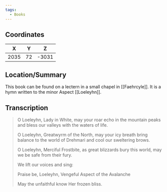 ```yaml
---
tags:
  - Books
---
```


## Coordinates
| **X** | **Y** | **Z** |
| :---: | :---: | :---: |
| 2035  |  72   | -3031 |

## Location/Summary
This book can be found on a lectern in a small chapel in [[Faehrcyle]]. It is a hymn written to the minor Aspect [[Loeleyhn]].

## Transcription
> O Loeleyhn, Lady in White, may your roar echo in the mountain peaks and bless our valleys with the waters of life.
>
> O Loeleyhn, Greatwyrm of the North, may your icy breath bring balance to the world of Drehmari and cool our sweltering brows.
>
> O Loeleyhn, Merciful Frostbite, as great blizzards bury this world, may we be safe from their fury.
>
> We lift our voices and sing:
>
> Praise be, Loeleyhn, Vengeful Aspect of the Avalanche
>
> May the unfaithful know Her frozen bliss.

